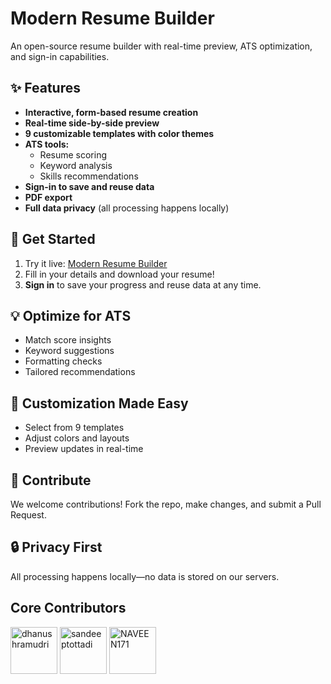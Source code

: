 # Modern Resume Builder

An open-source resume builder with real-time preview, ATS optimization, and sign-in capabilities.

## ✨ Features

- **Interactive, form-based resume creation**
- **Real-time side-by-side preview**
- **9 customizable templates with color themes**
- **ATS tools:**
  - Resume scoring
  - Keyword analysis
  - Skills recommendations
- **Sign-in to save and reuse data**
- **PDF export**
- **Full data privacy** (all processing happens locally)

## 🚀 Get Started

1. Try it live: [Modern Resume Builder](https://resume-builder-frontend-orpin.vercel.app)
2. Fill in your details and download your resume!
3. **Sign in** to save your progress and reuse data at any time.

## 💡 Optimize for ATS

- Match score insights
- Keyword suggestions
- Formatting checks
- Tailored recommendations

## 🎨 Customization Made Easy

- Select from 9 templates
- Adjust colors and layouts
- Preview updates in real-time

## 🤝 Contribute

We welcome contributions! Fork the repo, make changes, and submit a Pull Request.

## 🔒 Privacy First

All processing happens locally—no data is stored on our servers.

## Core Contributors

<a href="https://github.com/dhanushramudri"><img src="https://avatars.githubusercontent.com/u/114290461" alt="dhanushramudri" height="75px" width="75px" /></a>
<a href="https://github.com/sandeeptottadi"><img src="https://avatars.githubusercontent.com/u/76050316" alt="sandeeptottadi" height="75px" width="75px" /></a>
<a href="https://github.com/NAVEEN171"><img src="https://avatars.githubusercontent.com/u/98443253" alt="NAVEEN171" height="75px" width="75px" /></a>
